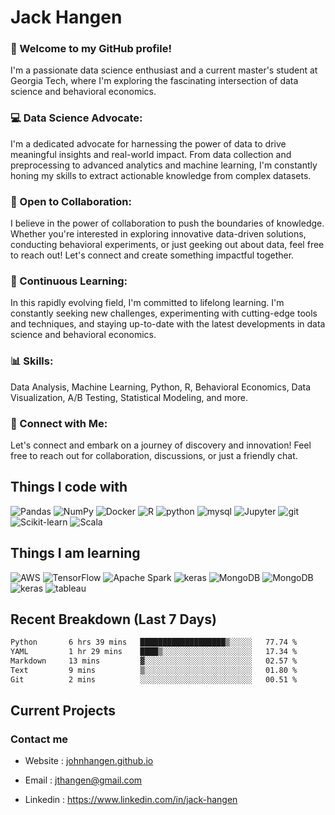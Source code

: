 # Jack Hangen #

### 👋 Welcome to my GitHub profile! ###
I'm a passionate data science enthusiast and a current master's student at Georgia Tech, where I'm exploring the fascinating intersection of data science and behavioral economics.

### 💻 Data Science Advocate: ###
I'm a dedicated advocate for harnessing the power of data to drive meaningful insights and real-world impact. From data collection and preprocessing to advanced analytics and machine learning, I'm constantly honing my skills to extract actionable knowledge from complex datasets.

### 🚀 Open to Collaboration: ###
I believe in the power of collaboration to push the boundaries of knowledge. Whether you're interested in exploring innovative data-driven solutions, conducting behavioral experiments, or just geeking out about data, feel free to reach out! Let's connect and create something impactful together.

### 🌟 Continuous Learning: ###
In this rapidly evolving field, I'm committed to lifelong learning. I'm constantly seeking new challenges, experimenting with cutting-edge tools and techniques, and staying up-to-date with the latest developments in data science and behavioral economics.

### 📊 Skills: ###
Data Analysis, Machine Learning, Python, R, Behavioral Economics, Data Visualization, A/B Testing, Statistical Modeling, and more.

### 🔗 Connect with Me: ###
Let's connect and embark on a journey of discovery and innovation! Feel free to reach out for collaboration, discussions, or just a friendly chat.

## Things I code with ##

<p>
<img alt="Pandas" src="https://img.shields.io/badge/-Pandas-5849BE?style=flat-square&logo=pandas&logoColor=white" />
<img alt="NumPy" src="https://img.shields.io/badge/-NumPy-blue?style=flat-square&logo=NumPy&logoColor=white" />
<img alt="Docker" src="https://img.shields.io/badge/-Docker-46a2f1?style=flat-square&logo=docker&logoColor=white" />
<img alt="R" src="https://img.shields.io/badge/-R-8DD6F9?style=flat-square&logo=R&logoColor=white" /> 
<img alt="python" src="https://img.shields.io/badge/-Python-13aa52?style=flat-square&logo=python&logoColor=white" />
<img alt="mysql" src="https://img.shields.io/badge/-mysql-F7B93E?style=flat-square&logo=mysql&logoColor=black" />
<img alt="Jupyter" src="https://img.shields.io/badge/-Jupyter-FB542B?style=flat-square&logo=Jupyter&logoColor=white" />
<img alt="git" src="https://img.shields.io/badge/-Git-F05032?style=flat-square&logo=git&logoColor=white" />
<img alt="Scikit-learn" src="https://img.shields.io/badge/-Scikit learn-DD0031?style=flat-square&logo=Scikit-learn&logoColor=white" />
<img alt="Scala" src="https://img.shields.io/badge/-Scala-DD0031?style=flat-square&logo=Scala&logoColor=white" />
</p>

## Things I am learning ##

<p>
<img alt="AWS" src="https://img.shields.io/badge/-AWS-DD0031?style=flat-square&logo=amazonaws&logoColor=white" />
<img alt="TensorFlow" src="https://img.shields.io/badge/-TensorFlow-EC4A3F?style=flat-square&logo=TensorFlow&logoColor=white" />
<img alt="Apache Spark" src="https://img.shields.io/badge/-Apache Spark-EC4A3F?style=flat-square&logo=ApacheSpark&logoColor=white" />
<img alt="keras" src="https://img.shields.io/badge/-Keras-yellow?style=flat-square&logo=keras&logoColor=white" />
<img alt="MongoDB" src="https://img.shields.io/badge/-MongoDB-green?style=flat-square&logo=mongodb&logoColor=white" />
<img alt="MongoDB" src="https://img.shields.io/badge/-Excel-13aa52?style=flat-square&logo=microsoftexcel&logoColor=white" />
<img alt="keras" src="https://img.shields.io/badge/-PyTorch-blue?style=flat-square&logo=pytorch&logoColor=white" />
<img alt="tableau" src="https://img.shields.io/badge/-Tableau-5849BE?style=flat-square&logo=tableau&logoColor=white" />
</p>

## Recent Breakdown (Last 7 Days) ##

<!--START_SECTION:waka-->

```txt
Python       6 hrs 39 mins   ███████████████████▒░░░░░   77.74 %
YAML         1 hr 29 mins    ████▒░░░░░░░░░░░░░░░░░░░░   17.34 %
Markdown     13 mins         ▓░░░░░░░░░░░░░░░░░░░░░░░░   02.57 %
Text         9 mins          ▒░░░░░░░░░░░░░░░░░░░░░░░░   01.80 %
Git          2 mins          ░░░░░░░░░░░░░░░░░░░░░░░░░   00.51 %
```

<!--END_SECTION:waka-->

## Current Projects ##


### Contact me ###


* Website : <a href="johnhangen.github.io">johnhangen.github.io</a>

* Email : <a href="jthangen@gmail.com">jthangen@gmail.com</a>

* Linkedin : <a href="https://www.linkedin.com/in/jack-hangen">https://www.linkedin.com/in/jack-hangen</a>
